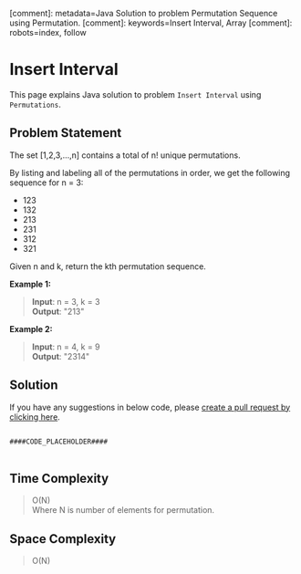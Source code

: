 [comment]: metadata=Java Solution to problem Permutation Sequence using Permutation.
[comment]: keywords=Insert Interval, Array
[comment]: robots=index, follow


<h1>Insert Interval</h1>
<p>
This page explains Java solution to problem <code class="inline">Insert Interval</code> using <code class="inline">Permutations</code>.
</p>


<h2 class="heading">Problem Statement</h2>
<p>
The set [1,2,3,...,n] contains a total of n! unique permutations.
</p>
<p>
By listing and labeling all of the permutations in order, we get the following sequence for n = 3:
</p>
<ul>
    <li>123</li>
    <li>132</li>
    <li>213</li>
    <li>231</li>
    <li>312</li>
    <li>321</li>
</ul>
<p>
Given n and k, return the kth permutation sequence.
</p>

<b>Example 1:</b>
<blockquote>
<p>
<b>Input</b>: n = 3, k = 3<br/>
<b>Output</b>: "213"<br />
</p>
</blockquote>

<b>Example 2:</b>
<blockquote>
<p>
<b>Input</b>: n = 4, k = 9<br/>
<b>Output</b>: "2314"<br />
</p>
</blockquote>


<h2 class="heading">Solution</h2>
If you have any suggestions in below code, please <a href="####LINK_PLACEHOLDER####" target="_blank" rel="noopener noreferrer" class="absolute">create a pull request by clicking here</a>.
<pre>
<code class="language-java">
####CODE_PLACEHOLDER####
</code>
</pre>


<h2 class="heading">Time Complexity</h2>
<blockquote>
<p>
O(N) <br />
Where N is number of elements for permutation. 
</p>
</blockquote>


<h2 class="heading">Space Complexity</h2>
<blockquote>
<p>
O(N)
</p>
</blockquote>

